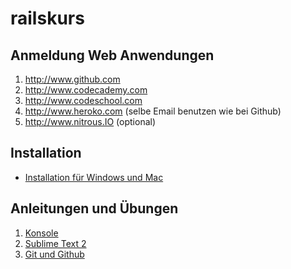 railskurs
=========

## Anmeldung Web Anwendungen

1. http://www.github.com
2. http://www.codecademy.com
3. http://www.codeschool.com
4. http://www.heroko.com (selbe Email benutzen wie bei Github)
5. http://www.nitrous.IO (optional)


## Installation

- [Installation für Windows und Mac](https://github.com/rolandmueller/railskurs/blob/master/installation.md)

## Anleitungen und Übungen

1. [Konsole](https://github.com/rolandmueller/railskurs/blob/master/konsole.md)
2. [Sublime Text 2](https://github.com/rolandmueller/railskurs/blob/master/sublime.md)
3. [Git und Github](https://github.com/rolandmueller/railskurs/blob/master/git.md)
